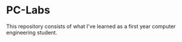 # PC-Labs
This repository consists of what I've learned as a first year computer engineering student. 
